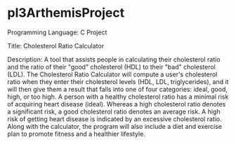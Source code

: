 # pl3ArthemisProject

Programming Language: C Project 

Title: Cholesterol Ratio Calculator

Description:
A tool that assists people in calculating their cholesterol ratio and the ratio of their "good" cholesterol (HDL) to their "bad" cholesterol (LDL). 
The Cholesterol Ratio Calculator will compute a user's cholesterol ratio when they enter their cholesterol levels (HDL, LDL, triglycerides), 
and it will then give them a result that falls into one of four categories: ideal, good, high, or too high. A person with a healthy cholesterol ratio 
has a minimal risk of acquiring heart disease (ideal). Whereas a high cholesterol ratio denotes a significant risk, a good cholesterol ratio denotes an 
average risk. A high risk of getting heart disease is indicated by an excessive cholesterol ratio. Along with the calculator, the program will also 
include a diet and exercise plan to promote fitness and a healthier lifestyle.

